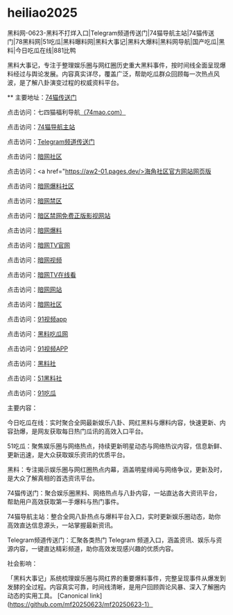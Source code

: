# heiliao2025
黑料网-0623-黑料不打烊入口|Telegram频道传送门|74猫导航主站|74猫传送门|78黑料网|51吃瓜|黑料曝料网|黑料大事记|黑料大爆料|黑料网导航|国产吃瓜|黑料|今日吃瓜在线|881比鸭

黑料大事记，专注于整理娱乐圈与网红圈历史重大黑料事件，按时间线全面呈现爆料经过与舆论发展。内容真实详尽，覆盖广泛，帮助吃瓜群众回顾每一次热点风波，是了解八卦演变过程的权威资料平台。

** 主要地址：<a href="https://74mao.com/">74猫传送门</a>

点击访问：七四猫福利导航<a href="https://74mao.com/">（74mao.com）</a>

点击访问：<a href="https://74mao.com/">74猫导航主站</a>

点击访问：<a href="https://74mao.com/">Telegram频道传送门</a>

点击访问：<a href="https://aw1-01.pages.dev/">暗网社区</a>

点击访问：<a href="https://aw2-01.pages.dev/>海角社区官方网站网页版</a>

点击访问：<a href="https://aw3-01.pages.dev/">暗网爆料社区</a>

点击访问：<a href="https://aw4-01.pages.dev/">暗网禁区</a>

点击访问：<a href="https://aw5-01.pages.dev/">暗区禁网免费正版影视网站</a>

点击访问：<a href="https://aw6-01.pages.dev/">暗网爆料</a>

点击访问：<a href="https://aw7-01.pages.dev/">暗网TV官网</a>

点击访问：<a href="https://aw8-01.pages.dev/">暗网视频</a>

点击访问：<a href="https://aw9-01.pages.dev/">暗网TV在线看</a>

点击访问：<a href="https://aw10-01.pages.dev/">暗网网站</a>

点击访问：<a href="https://aw1-02.pages.dev/">暗网社区</a>

点击访问：<a href="https://hj-162.pages.dev/">91视频app</a>

点击访问：<a href="https://chiguaqunzhongde.pages.dev/">黑料吃瓜网</a>

点击访问：<a href="https://hj-170.pages.dev/">91视频APP</a>

点击访问：<a href="https://hls-15.pages.dev/">黑料社</a>

点击访问：<a href="https://hls-17.pages.dev/">51黑料社</a>

点击访问：<a href="https://91chiguazhongxin.pages.dev/">91吃瓜</a>

主要内容：

今日吃瓜在线：实时聚合全网最新娱乐八卦、网红黑料与爆料内容，快速更新、内容劲爆，是网友获取每日热门瓜讯的高效入口平台。

51吃瓜：聚焦娱乐圈与网络热点，持续更新明星动态与网络热议内容，信息新鲜、更新迅速，是大众获取娱乐资讯的优质平台。

黑料：专注揭示娱乐圈与网红圈热点内幕，涵盖明星绯闻与网络争议，更新及时，是大众了解真相的首选资讯平台。

74猫传送门：聚合娱乐圈黑料、网络热点与八卦内容，一站直达各大资讯平台，帮助用户高效获取第一手爆料与热门事件。

74猫导航主站：整合全网八卦热点与爆料平台入口，实时更新娱乐圈动态，助你高效直达信息源头，一站掌握最新资讯。

Telegram频道传送门：汇聚各类热门 Telegram 频道入口，涵盖资讯、娱乐与资源内容，一键直达精彩频道，助你高效发现感兴趣的优质内容。

社会影响：

「黑料大事记」系统梳理娱乐圈与网红界的重要爆料事件，完整呈现事件从爆发到发酵的全过程。内容真实可靠，时间线清晰，是用户回顾舆论风暴、深入了解圈内动态的实用工具。
[Canonical link](https://github.com/mf20250623/mf20250623-1）
